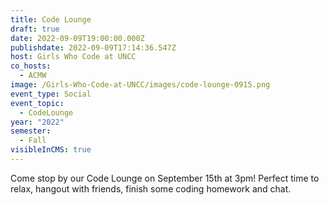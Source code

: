 ```yaml
---
title: Code Lounge
draft: true
date: 2022-09-09T19:00:00.000Z
publishdate: 2022-09-09T17:14:36.547Z
host: Girls Who Code at UNCC
co_hosts:
  - ACMW
image: /Girls-Who-Code-at-UNCC/images/code-lounge-0915.png
event_type: Social
event_topic:
  - CodeLounge
year: "2022"
semester:
  - Fall
visibleInCMS: true
---
```

Come stop by our Code Lounge on September 15th at 3pm! Perfect time to relax, hangout with friends, finish some coding homework and chat.